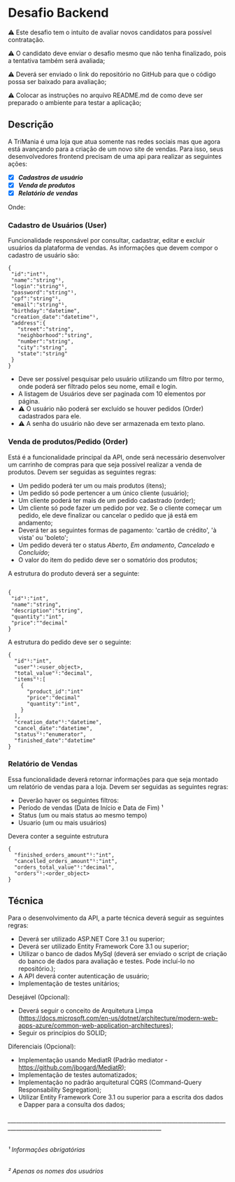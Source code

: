 # Desafio Backend
⚠️ Este desafio tem o intuito de avaliar novos candidatos para possível contratação.

⚠️ O candidato deve enviar o desafio mesmo que não tenha finalizado, pois a tentativa também será avaliada;

⚠️ Deverá ser enviado o link do repositório no GitHub para que o código possa ser baixado para avaliação;

⚠️ Colocar as instruções no arquivo README.md de como deve ser preparado o ambiente para testar a aplicação;

## Descrição

A TriMania é uma loja que atua somente nas redes sociais mas que agora está avançando para a criação de um novo site de vendas. Para isso, seus desenvolvedores frontend precisam de uma api para realizar as seguintes ações: 
 - [x] ***Cadastros de usuário***
 - [x] ***Venda de produtos***
 - [x] ***Relatório de vendas***
 
 Onde:
 
 ### Cadastro de Usuários (User)
 
 Funcionalidade responsável por consultar, cadastrar, editar e excluir usuários da plataforma de vendas. As informações que devem compor o cadastro de usuário são:
 ```
{
  "id":"int"¹,
  "name":"string"¹,
  "login":"string"¹,
  "password":"string"¹,
  "cpf":"string"¹,
  "email":"string"¹,
  "birthday":"datetime",
  "creation_date":"datetime"¹,
  "address":{
    "street":"string",
    "neighborhood":"string",
    "number":"string",
    "city":"string",
    "state":"string"
  }
}
 ```
 * Deve ser possível pesquisar pelo usuário utilizando um filtro por termo, onde poderá ser filtrado pelos seu nome, email e login. 
 * A listagem de Usuários deve ser paginada com 10 elementos por página.
 * ⚠️ O usuário não poderá ser excluído se houver pedidos (Order) cadastrados para ele.
 * ⚠️ A senha do usuário não deve ser armazenada em texto plano.
  

### Venda de produtos/Pedido (Order)

Está é a funcionalidade principal da API, onde será necessário desenvolver um carrinho de compras para que seja possível realizar a venda de produtos.
Devem ser seguidas as seguintes regras:

* Um pedido poderá ter um ou mais produtos (itens);
* Um pedido só pode pertencer a um único cliente (usuário);
* Um cliente poderá ter mais de um pedido cadastrado (order);
* Um cliente só pode fazer um pedido por vez. Se o cliente começar um pedido, ele deve finalizar ou cancelar o pedido que já está em andamento;
* Deverá ter as seguintes formas de pagamento: 'cartão de crédito', 'à vista' ou 'boleto';
* Um pedido deverá ter o status *Aberto*, *Em andamento*, *Cancelado* e *Concluído*;
* O valor do item do pedido deve ser o somatório dos produtos;

A estrutura do produto deverá ser a seguinte:
```

{
 "id"¹:"int",
 "name":"string",
 "description":"string",
 "quantity":"int",
 "price":""decimal"
}

```

A estrutura do pedido deve ser o seguinte:
```
{
  "id"¹:"int",
  "user"¹:<user_object>,
  "total_value"¹:"decimal",
  "items"¹:[
    {
      "product_id":"int"
      "price":"decimal"
      "quantity":"int",
    }
  ],
  "creation_date"¹:"datetime",
  "cancel_date":"datetime",
  "status"¹:"enumerator",
  "finished_date":"datetime"
}
```
### Relatório de Vendas
Essa funcionalidade deverá retornar informações para que seja montado um relatório de vendas para a loja.
Devem ser seguidas as seguintes regras:
* Deverão haver os seguintes filtros:
 *    Período de vendas (Data de Início e Data de Fim) ¹
 *    Status (um ou mais status ao mesmo tempo)
 *    Usuario (um ou mais usuários)

Devera conter a seguinte estrutura

```
{
  "finished_orders_amount"¹:"int",
  "cancelled_orders_amount"¹:"int",
  "orders_total_value"¹:"decimal",
  "orders"¹:<order_object>
}
```

## Técnica

Para o desenvolvimento da API, a parte técnica deverá seguir as seguintes regras:
* Deverá ser utilizado ASP.NET Core 3.1 ou superior;
* Deverá ser utilizado Entity Framework Core 3.1 ou superior;
* Utilizar o banco de dados MySql (deverá ser enviado o script de criação do banco de dados para avaliação e testes. Pode incluí-lo no repositório.);
* A API deverá conter autenticação de usuário;
* Implementação de testes unitários;

Desejável (Opcional):
* Deverá seguir o conceito de Arquitetura Limpa (https://docs.microsoft.com/en-us/dotnet/architecture/modern-web-apps-azure/common-web-application-architectures);
* Seguir os princípios do SOLID;

Diferenciais (Opcional):
* Implementação usando MediatR (Padrão mediator - https://github.com/jbogard/MediatR);
* Implementação de testes automatizados;
* Implementação no padrão arquitetural CQRS (Command-Query Responsability Segregation);
* Utilizar Entity Framework Core 3.1 ou superior para a escrita dos dados e Dapper para a consulta dos dados;

 ###### _____________________________________________________________________________________________________________________________________
 ###### ¹ Informações obrigatórias
 ###### ² Apenas os nomes dos usuários
